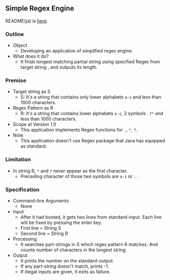## Simple Regex Engine

README(ja) is [here](./README_JP.md).

### Outline

+ Object
  - Developing an application of simplified regex engine. 
+ What does it do?
  - It finds longest matching partial string using specified Regex from target string , and outputs its length.

### Premise

+ Target string as S  
  - S: It's a string that contains only lower alphabets `a-z` and less than 1000 characters.  
+ Regex Pattern as R  
  - R: It's a string that contains lower alphabets `a-z`, 3 symbols `.?*` and less than 1000 characters.  
+ Scope at Version 1.0  
  - This application implements Regex functions for `.`, `*`, `?`.
+ Note  
  - This application doesn't use Regex package that Java has equipped as standard. 

### Limitation

+ In string R, `*` and `?` never appear as the first character.
  - Preceding character of those two symbols are `a-z` or `.` .

### Specification

+ Command-line Arguments  
  - None  
+ Input    
  - After it had booted, it gets two lines from standard-input. Each line will be fixed by pressing the enter key.
  - First line = String S  
  - Second line = String R    
+ Processing  
  - It searches part-strings in S which regex pattern R matches. And counts number of characters in the longest string.
+ Output  
  - It prints the number on the standard-output.  
  - If any part-string doesn't match, prints -1. 
  - If illegal inputs are given, It exits as failure.  

